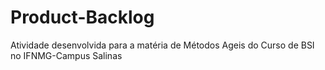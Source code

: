 # Product-Backlog
Atividade desenvolvida para a matéria de Métodos Ageis do Curso de BSI no IFNMG-Campus Salinas
